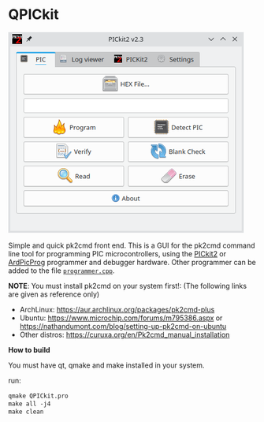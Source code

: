 # QPICkit


![QPICkit](QPICkit.png)

Simple and quick pk2cmd front end. This is a GUI for the pk2cmd command line tool
for programming PIC microcontrollers,
using the [PICkit2](https://www.microchip.com/en-us/development-tool/pg164120)
or [ArdPicProg](https://github.com/Ho-Ro/ArdPicProg) programmer and debugger hardware.
Other programmer can be added to the file [`programmer.cpp`](programmer.cpp).

**NOTE**: You must install pk2cmd on your system first!: (The following links are given as reference only)

- ArchLinux: https://aur.archlinux.org/packages/pk2cmd-plus
- Ubuntu: https://www.microchip.com/forums/m795386.aspx or https://nathandumont.com/blog/setting-up-pk2cmd-on-ubuntu
- Other distros: https://curuxa.org/en/Pk2cmd_manual_installation

**How to build**

You must have qt, qmake and make installed in your system.

run:

```
qmake QPICkit.pro
make all -j4
make clean
```
